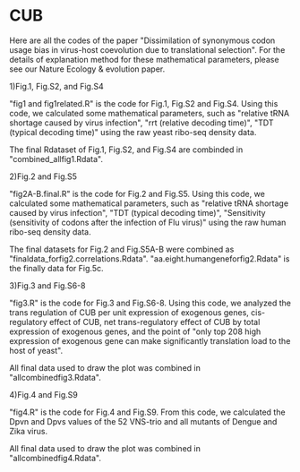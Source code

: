 # CUB
Here are all the codes of the paper "Dissimilation of synonymous codon usage bias in virus-host coevolution due to translational selection".  For the details of explanation method for these mathematical parameters, please see our Nature Ecology & evolution paper.  

1)Fig.1, Fig.S2, and Fig.S4

"fig1 and fig1related.R" is the code for Fig.1, Fig.S2 and Fig.S4.  Using this code, we calculated some mathematical parameters, such as "relative tRNA shortage caused by virus infection", "rrt (relative decoding time)", "TDT (typical decoding time)" using the raw yeast ribo-seq density data.

The final Rdataset of Fig.1, Fig.S2, and Fig.S4 are combinded in "combined_allfig1.Rdata".

2)Fig.2 and Fig.S5

"fig2A-B.final.R" is the code for Fig.2 and Fig.S5.  Using this code, we calculated some mathematical parameters, such as "relative tRNA shortage caused by virus infection", "TDT (typical decoding time)", "Sensitivity (sensitivity of codons after the infection of Flu virus)" using the raw human ribo-seq density data.

The final datasets for Fig.2 and Fig.S5A-B were combined as "finaldata_forfig2.correlations.Rdata". "aa.eight.humangeneforfig2.Rdata" is the finally data for Fig.5c.  

3)Fig.3 and Fig.S6-8

"fig3.R" is the code for Fig.3 and Fig.S6-8.  Using this code, we analyzed the trans regulation of CUB per unit expression of exogenous genes, cis-regulatory effect of CUB, net trans-regulatory effect of CUB by total expression of exogenous genes, and the point of "only top 208 high expression of exogenous gene can make significantly translation load to the host of yeast".

All final data used to draw the plot was combined in "allcombinedfig3.Rdata".

4)Fig.4 and Fig.S9

"fig4.R" is the code for Fig.4 and Fig.S9.  From this code, we calculated the Dpvn and Dpvs values of the 52 VNS-trio and all mutants of Dengue and Zika virus.  

All final data used to draw the plot was combined in "allcombinedfig4.Rdata".








